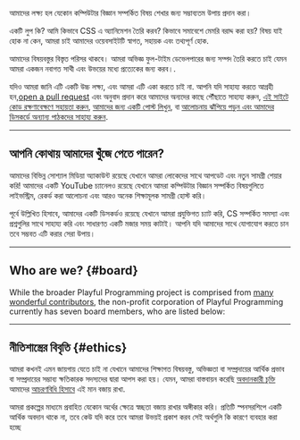 <p><span class="text-style-headline-2">আমাদের লক্ষ্য হল যেকোন কম্পিউটার বিজ্ঞান সম্পর্কিত বিষয় শেখার জন্য সম্ভাব্যতম উপায় প্রদান করা।</span></p>

একটি লুপ কি? আমি কিভাবে CSS এ অ্যানিমেশন তৈরি করব? কিভাবে সমাবেশে মেমরি বরাদ্দ করা হয়? বিষয় যাই হোক না কেন, আমরা চাই আমাদের ওয়েবসাইটটি স্বাগত, সহায়ক এবং তথ্যপূর্ণ হোক.

আমাদের বিষয়বস্তুর বিস্তৃত পরিসর থাকবে। আমরা অভিজ্ঞ ফুল-টাইম ডেভেলপারের জন্য সম্পদ তৈরি করতে চাই যেমন আমরা একজন নবাগত সাথী এবং উভয়ের মধ্যে প্রত্যেকের জন্য করব।.

যদিও আমরা জানি এটি একটি উচ্চ লক্ষ্য, এবং আমরা এটি একা করতে চাই না. আপনি যদি সাহায্য করতে আগ্রহী হন,[open a pull request](https://github.com/playfulprogramming/playfulprogramming/pulls) এবং অনুবাদ প্রদান করে আমাদের অন্যদের কাছে পৌঁছাতে সাহায্য করুন, [এই সাইটে কোড রক্ষণাবেক্ষণে সহায়তা করুন](https://github.com/playfulprogramming/playfulprogramming/issues?q=is%3Aopen+is%3Aissue+label%3A%22good+first+issue%22), [আমাদের জন্য একটি পোস্ট লিখুন](https://github.com/playfulprogramming/playfulprogramming#blog-posts), বা [আলোচনায় ঝাঁপিয়ে পড়ুন এবং আমাদের ডিসকর্ডে অন্যান্য পাঠকদের সাহায্য করুন](https://discord.gg/FMcvc6T).

---

## আপনি কোথায় আমাদের খুঁজে পেতে পারেন?

আমাদের বিভিন্ন সোশ্যাল মিডিয়া অ্যাকাউন্ট রয়েছে যেখানে আমরা লোকেদের সাথে আপডেট এবং নতুন সামগ্রী শেয়ার করি! আমাদের একটি YouTube চ্যানেলও রয়েছে যেখানে আমরা কম্পিউটার বিজ্ঞান সম্পর্কিত বিষয়গুলিতে লাইভস্ট্রিম, রেকর্ড করা আলোচনা এবং আরও অনেক শিক্ষামূলক সামগ্রী হোস্ট করি।

পূর্বে উল্লিখিত হিসাবে, আমাদের একটি ডিসকর্ডও রয়েছে যেখানে আমরা প্রযুক্তিগত চ্যাট করি, CS সম্পর্কিত সমস্যা এবং প্রশ্নগুলির সাথে সাহায্য করি এবং সাধারণত একটি মজার সময় কাটাই। আপনি যদি আমাদের সাথে যোগাযোগ করতে চান তবে সম্ভবত এটি করার সেরা উপায়।

<!-- split -->

---

## Who are we? {#board}

While the broader Playful Programming project is comprised from [many wonderful contributors](/join-us#contributors), the non-profit corporation of Playful Programming currently has seven board members, who are listed below:

<!-- split -->

---

## নীতিশাস্ত্রের বিবৃতি {#ethics}

আমরা কখনই এমন জায়গায় যেতে চাই না যেখানে আমাদের শিক্ষাগত বিষয়বস্তু, অভিজ্ঞতা বা সম্প্রদায়ের আর্থিক প্রভাব বা সম্প্রদায়ের সম্ভাব্য ক্ষতিকারক সদস্যদের দ্বারা আপস করা হয়। যেমন, আমরা বাস্তবায়ন করেছি [অবদানকারী চুক্তি](https://www.contributor-covenant.org/) আমাদের [আচরণবিধি হিসাবে](https://github.com/playfulprogramming/playfulprogramming/blob/master/CODE_OF_CONDUCT.md) এই মান বজায় রাখা.

আমরা প্রকল্পের মাধ্যমে প্রবাহিত যেকোন অর্থের ক্ষেত্রে স্বচ্ছতা বজায় রাখার অঙ্গীকার করি। প্রতিটি স্পনসরশিপে একটি আর্থিক অবদান থাকে না, তবে কেউ যদি করে তবে আমরা উভয়ই প্রকাশ করব সেই অর্থগুলি কি কারণে ব্যবহার করা হচ্ছে
